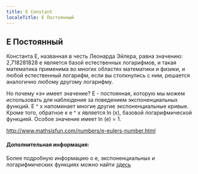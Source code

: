 ```yaml
---
title: E Constant
localeTitle: E Постоянный
---
```

## E Постоянный

Константа E, названная в честь Леонарда Эйлера, равна значению: 2,718281828 e является базой естественных логарифмов, и такая математика применима во многих областях математики и физики, и любой естественный логарифм, если вы столкнулись с ним, решается аналогично любому другому логарифму.

Но почему «э» имеет значение? E - постоянная, которую мы можем использовать для наблюдения за поведением экспоненциальных функций. E ^ x напоминает многие другие экспоненциальные кривые. Кроме того, обратное к e ^ x является ln (x), базовой логарифмической функцией. Особое значение имеет ln (e) = 1.

http://www.mathsisfun.com/numbers/e-eulers-number.html

#### Дополнительная информация:

Более подробную информацию о е, экспоненциальных и логарифмических функциях можно найти [здесь](https://www.khanacademy.org/tag/natural-logarithm-and-e)